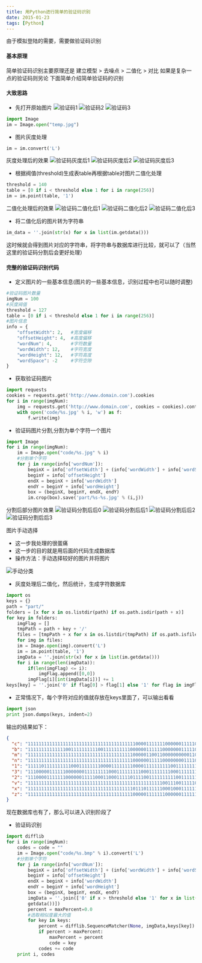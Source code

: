 ```yaml
---
title: 用Python进行简单的验证码识别
date: 2015-01-23
tags: [Python]
---
```


由于模拟登陆的需要，需要做验证码识别

#### **基本原理**

简单验证码识别主要原理还是 建立模型 > 去噪点 > 二值化 > 对比
如果是复杂一点的验证码则另论
下面简单介绍简单验证码的识别

<!-- more -->

#### **大致思路**
* 先打开原始图片
![验证码1](/uploads/python-captcha/code-1.jpg) ![验证码2](/uploads/python-captcha/code-2.jpg) ![验证码3](/uploads/python-captcha/code-3.jpg)

```python
import Image
im = Image.open("temp.jpg")
```

* 图片灰度处理

```python
im = im.convert('L')
```

灰度处理后的效果
![验证码灰度后1](/uploads/python-captcha/code-L-1.jpg) ![验证码灰度后2](/uploads/python-captcha/code-L-2.jpg) ![验证码灰度后3](/uploads/python-captcha/code-L-3.jpg)

* 根据阀值(threshold)生成表table再根据table对图片二值化处理

```python
threshold = 140
table = [0 if i < threshold else 1 for i in range(256)]
im = im.point(table, '1')
```

二值化处理后的效果
![验证码二值化后1](/uploads/python-captcha/code-b-1.jpg) ![验证码二值化后2](/uploads/python-captcha/code-b-2.jpg) ![验证码二值化后3](/uploads/python-captcha/code-b-3.jpg)

* 将二值化后的图片转为字符串

```python
im_data = ''.join(str(x) for x in list(im.getdata()))
```

这时候就会得到图片对应的字符串，将字符串与数据库进行比较，就可以了（当然这里的验证码分割后会更好处理）

#### **完整的验证码识别代码**

* 定义图片的一些基本信息(图片的一些基本信息，识别过程中也可以随时调整)

```python
#验证码图片数量
imgNum = 100
#灰度阀值
threshold = 127
table = [0 if i < threshold else 1 for i in range(256)]
#图片信息
info = {
    "offsetWidth": 2,   #宽度偏移
    "offsetHeight": 4,  #高度偏移
    "wordNum": 4,       #字符数量
    "wordWidth": 12,    #字符宽度
    "wordHeight": 12,   #字符高度
    "wordSpace": -2     #字符空隙
}
```

* 获取验证码图片

```python
import requests
cookies = requests.get('http://www.domain.com').cookies
for i in range(imgNum):
    img = requests.get('http://www.domain.com', cookies = cookies).content
    with open('code/%s.jpg' % i, 'w') as f:
        f.write(img)
```

* 验证码图片分割,分割为单个字符一个图片

```python
import Image
for i in range(imgNum):
    im = Image.open("code/%s.jpg" % i)
    #分割单个字符
    for j in range(info['wordNum']):
        beginX = info['offsetWidth'] + (info['wordWidth'] + info['wordSpace']) * j
        beginY = info['offsetHeight']
        endX = beginX + info['wordWidth']
        endY = beginY + info['wordHeight']
        box = (beginX, beginY, endX, endY)
        im.crop(box).save('part/%s-%s.jpg' % (i,j))
```

分割后部分图片效果
![验证码分割后后0](/uploads/python-captcha/code-1-0.jpg) ![验证码分割后后1](/uploads/python-captcha/code-1-1.jpg) ![验证码分割后后2](/uploads/python-captcha/code-1-2.jpg) ![验证码分割后后3](/uploads/python-captcha/code-1-3.jpg)

图片手动选择
* 这一步我处理的很蛋痛
* 这一步的目的就是用后面的代码生成数据库
* 操作方法：手动选择较好的图片并将图片

![手动分类](/uploads/python-captcha/part.jpg)

* 灰度处理后二值化，然后统计，生成字符数据库

```python
import os
keys = {}
path = "part/"
folders = [x for x in os.listdir(path) if os.path.isdir(path + x)]
for key in folders:
    imgFlag = []
    tmpPath = path + key + '/'
    files = [tmpPath + x for x in os.listdir(tmpPath) if os.path.isfile(tmpPath + x)]
    for img in files:
    im = Image.open(img).convert('L')
    im = im.point(table, '1')
    imgData = ''.join(str(x) for x in list(im.getdata()))
    for i in range(len(imgData)):
        if(len(imgFlag) <= i):
            imgFlag.append([0,0])
        imgFlag[i][int(imgData[i])] += 1
keys[key] = ''.join('0' if flag[0] > flag[1] else '1' for flag in imgFlag)
```

* 正常情况下，每个字符对应的值就存放在keys里面了，可以输出看看

```python
import json
print json.dumps(keys, indent=2)
```

输出的结果如下：
```json
{
  "c": "111111111111111111111111111111111111111100001111111000000111110001101111110011111111110011111111110011111111110001111111111000001111111100011111",
  "b": "111111111111110011111111110011111111110000001111110000000111110001100011110011110011110011110011110011110011110001100011110000000111111000001111",
  "m": "111111111111111111111111111111111111111000001100110000000000110001000010110011100111110011100111110011100111110011100111110011100111111111111111",
  "n": "111111111111111111111111111111111111111000000111110000000011110001100011110011110011110011110011110011110011110011110011110011110011111111111111",
  "1": "111110111111111100011111111000011111111000011111111110011111111110011111111110011111111110011111111110011111111110011111111110011111111111111111",
  "3": "111000001111110000000111111111000111111111000111111110001111111110001111111111000111111111100111110111100111100011000111110000001111111000011111",
  "2": "111000011111110000001111100011000111110111100111111111100111111111001111111110001111111100011111111000111111110000111111100000001111110000001111",
  "v": "111111111111111111111111111111111111111111111111110011100111110011100111111001001111111000001111111000001111111100011111111100011111111110111111",
  "x": "111111111111111111111111111111111111111011101111110001000111111000001111111100011111111100011111111100011111111000001111110001000111111011101111",
  "z": "111111111111111111111111111111111111111000001111111000000111111110001111111110001111111100011111111000111111111000111111110000001111111000001111"
}
```

现在数据库也有了，那么可以进入识别阶段了

* 验证码识别

```python
import difflib
for i in range(imgNum):
    codes = code = ""
    im = Image.open("code/%s.bmp" % i).convert('L')
    #分割单个字符
    for j in range(info['wordNum']):
        beginX = info['offsetWidth'] + (info['wordWidth'] + info['wordSpace']) * j
        beginY = info['offsetHeight']
        endX = beginX + info['wordWidth']
        endY = beginY + info['wordHeight']
        box = (beginX, beginY, endX, endY)
        imgData = ''.join(['0' if x > threshold else '1' for x in list(im.crop(box).
        getdata())])
        percent = maxPercent=0.0
        #选取相似度最大的值
        for key in keys:
            percent = difflib.SequenceMatcher(None, imgData,keys[key]).ratio()
            if percent > maxPercent:
                maxPercent = percent
                code = key
            codes += code
    print i, codes
```
